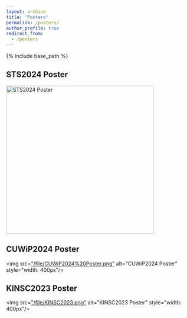 ```yaml
---
layout: archive
title: "Posters"
permalink: /posters/
author_profile: true
redirect_from:
  - /posters
---
```

{% include base_path %}
## STS2024 Poster

<img src="[/file/STS2024%20poster.png](https://margaret42.github.io/Yunjing-Wang/file/STS2024%20poster.png)" alt="STS2024 Poster" style="width: 400px"/>

## CUWiP2024 Poster

<img src=["/file/CUWiP2024%20Poster.png"](https://margaret42.github.io/Yunjing-Wang/file/CUWiP2024%20Poster.png) alt="CUWiP2024 Poster" style="width: 400px"/>

## KINSC2023 Poster

<img src=["/file/KINSC2023.png"](https://margaret42.github.io/Yunjing-Wang/file/KINSC2023.png) alt="KINSC2023 Poster" style="width: 400px"/>


